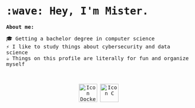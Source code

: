 <samp>
  <h1> :wave: Hey, I'm Mister. </h1>

  <b> About me: </b> <br>
  
  :mortar_board:  Getting a bachelor degree in computer science <br>
  :zap:  I like to study things about cybersecurity and data science <br>
  :coffee: Things on this profile are literally for fun and organize myself <br>
  

  <br>
  <br>
  <div align = "center" style="display: inline_block">
    <img align="center" alt="Icon Docker" width="50" src="https://www.google.com/url?sa=i&url=https%3A%2F%2Fencrypted-tbn0.gstatic.com%2Fimages%3Fq%3Dtbn%3AANd9GcSU8rxSWNv4dUOPvMU8XmYoUTygYyZh9cIw0uZCQGTBlABoEtjl&psig=AOvVaw3Bc2FMkhkN4BrIHoDReEMp&ust=1668043997749000&source=images&cd=vfe&ved=0CA0QjRxqFwoTCNDJ0aH6n_sCFQAAAAAdAAAAABAE](https://upload.wikimedia.org/wikipedia/commons/e/e2/Atom_1.0_icon.png)"/>      
    <img align="center" alt="Icon C" width="50" src="https://cdn.jsdelivr.net/gh/devicons/devicon/icons/c/c-original.svg"/>
    </div> 
  <br>
  
 
</samp>
